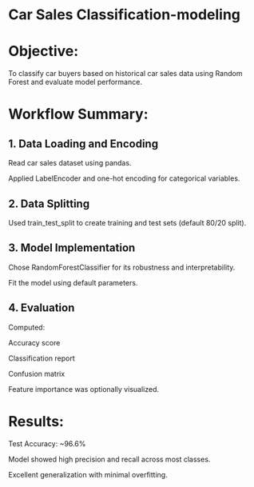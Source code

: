 # Car Sales Classification-modeling

# Objective:
To classify car buyers based on historical car sales data using Random Forest and evaluate model performance.

# Workflow Summary:
## 1. Data Loading and Encoding
Read car sales dataset using pandas.

Applied LabelEncoder and one-hot encoding for categorical variables.

## 2. Data Splitting
Used train_test_split to create training and test sets (default 80/20 split).

## 3. Model Implementation
Chose RandomForestClassifier for its robustness and interpretability.

Fit the model using default parameters.

## 4. Evaluation
Computed:

Accuracy score

Classification report

Confusion matrix

Feature importance was optionally visualized.

# Results:
Test Accuracy: ~96.6%

Model showed high precision and recall across most classes.

Excellent generalization with minimal overfitting.

